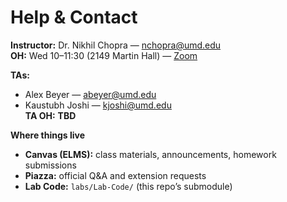 # Help & Contact

**Instructor:** Dr. Nikhil Chopra — <nchopra@umd.edu>  
**OH:** Wed 10–11:30 (2149 Martin Hall) — [Zoom](https://umd.zoom.us/j/99088503503?pwd=pQKi2zBOOaUWaaRqNaEESbRxLlDzqh.1)

**TAs:**  
- Alex Beyer — <abeyer@umd.edu>  
- Kaustubh Joshi — <kjoshi@umd.edu>  
**TA OH:** **TBD**

**Where things live**  
- **Canvas (ELMS):** class materials, announcements, homework submissions  
- **Piazza:** official Q&A and extension requests  
- **Lab Code:** `labs/Lab-Code/` (this repo’s submodule)
